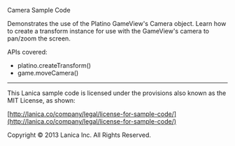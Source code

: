 Camera Sample Code

Demonstrates the use of the Platino GameView's Camera object. Learn how to create a transform instance for use with the GameView's camera to pan/zoom the screen.

APIs covered:

* platino.createTransform()
* game.moveCamera()

----------------------------------
This Lanica sample code is licensed under the provisions also known as the MIT License, as shown:

[http://lanica.co/company/legal/license-for-sample-code/](http://lanica.co/company/legal/license-for-sample-code/)

Copyright © 2013 Lanica Inc. All Rights Reserved.
